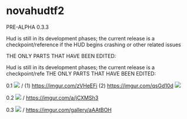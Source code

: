 # novahudtf2


PRE-ALPHA 0.3.3

Hud is still in its development phases; the current release is a checkpoint/reference if the HUD begins crashing or other related issues

THE ONLY PARTS THAT HAVE BEEN EDITED:

Hud is still in its development phases; the current release is a checkpoint/refe
THE ONLY PARTS THAT HAVE BEEN EDITED:

0.1
![](https://imgur.com/zVHeEFi) / (1) https://imgur.com/zVHeEFi  (2) https://imgur.com/qsGd10d
![](https://imgur.com/qsGd10d)  

0.2
![](https://imgur.com/a/jCXMSh3)  / https://imgur.com/a/jCXMSh3

0.3
![](https://imgur.com/gallery/aAAtBOH) / https://imgur.com/gallery/aAAtBOH
